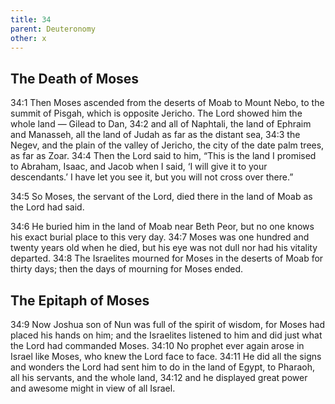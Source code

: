 ```yaml
---
title: 34
parent: Deuteronomy
other: x
---
```


## The Death of Moses

<a name="34:1">34:1</a> Then Moses ascended from the deserts of Moab to Mount Nebo, to the summit of Pisgah, which is opposite Jericho. The Lord showed him the whole land — Gilead to Dan, <a name="34:2">34:2</a> and all of Naphtali, the land of Ephraim and Manasseh, all the land of Judah as far as the distant sea, <a name="34:3">34:3</a> the Negev, and the plain of the valley of Jericho, the city of the date palm trees, as far as Zoar. <a name="34:4">34:4</a> Then the Lord said to him, “This is the land I promised to Abraham, Isaac, and Jacob when I said, ‘I will give it to your descendants.’ I have let you see it, but you will not cross over there.”

<a name="34:5">34:5</a> So Moses, the servant of the Lord, died there in the land of Moab as the Lord had said.

<a name="34:6">34:6</a> He buried him in the land of Moab near Beth Peor, but no one knows his exact burial place to this very day. <a name="34:7">34:7</a> Moses was one hundred and twenty years old when he died, but his eye was not dull nor had his vitality departed. <a name="34:8">34:8</a> The Israelites mourned for Moses in the deserts of Moab for thirty days; then the days of mourning for Moses ended.

## The Epitaph of Moses

<a name="34:9">34:9</a> Now Joshua son of Nun was full of the spirit of wisdom, for Moses had placed his hands on him; and the Israelites listened to him and did just what the Lord had commanded Moses. <a name="34:10">34:10</a> No prophet ever again arose in Israel like Moses, who knew the Lord face to face. <a name="34:11">34:11</a> He did all the signs and wonders the Lord had sent him to do in the land of Egypt, to Pharaoh, all his servants, and the whole land, <a name="34:12">34:12</a> and he displayed great power and awesome might in view of all Israel.